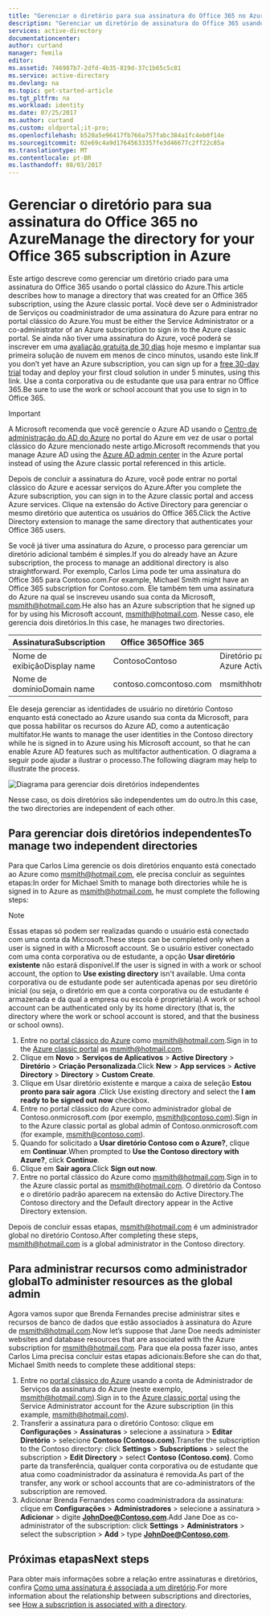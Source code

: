 ```yaml
---
title: "Gerenciar o diretório para sua assinatura do Office 365 no Azure | Microsoft Docs"
description: "Gerenciar um diretório de assinatura do Office 365 usando o Azure Active Directory e o portal clássico do Azure"
services: active-directory
documentationcenter: 
author: curtand
manager: femila
editor: 
ms.assetid: 746987b7-2dfd-4b35-819d-37c1b65c5c81
ms.service: active-directory
ms.devlang: na
ms.topic: get-started-article
ms.tgt_pltfrm: na
ms.workload: identity
ms.date: 07/25/2017
ms.author: curtand
ms.custom: oldportal;it-pro;
ms.openlocfilehash: b520a5e96417fb766a757fabc384a1fc4eb0f14e
ms.sourcegitcommit: 02e69c4a9d17645633357fe3d46677c2ff22c85a
ms.translationtype: MT
ms.contentlocale: pt-BR
ms.lasthandoff: 08/03/2017
---
```

# <a name="manage-the-directory-for-your-office-365-subscription-in-azure"></a><span data-ttu-id="07b02-103">Gerenciar o diretório para sua assinatura do Office 365 no Azure</span><span class="sxs-lookup"><span data-stu-id="07b02-103">Manage the directory for your Office 365 subscription in Azure</span></span>
<span data-ttu-id="07b02-104">Este artigo descreve como gerenciar um diretório criado para uma assinatura do Office 365 usando o portal clássico do Azure.</span><span class="sxs-lookup"><span data-stu-id="07b02-104">This article describes how to manage a directory that was created for an Office 365 subscription, using the Azure classic portal.</span></span> <span data-ttu-id="07b02-105">Você deve ser o Administrador de Serviços ou coadministrador de uma assinatura do Azure para entrar no portal clássico do Azure.</span><span class="sxs-lookup"><span data-stu-id="07b02-105">You must be either the Service Administrator or a co-administrator of an Azure subscription to sign in to the Azure classic portal.</span></span> <span data-ttu-id="07b02-106">Se ainda não tiver uma assinatura do Azure, você poderá se inscrever em uma [avaliação gratuita de 30 dias](https://azure.microsoft.com/trial/get-started-active-directory/) hoje mesmo e implantar sua primeira solução de nuvem em menos de cinco minutos, usando este link.</span><span class="sxs-lookup"><span data-stu-id="07b02-106">If you don’t yet have an Azure subscription, you can sign up for a [free 30-day trial](https://azure.microsoft.com/trial/get-started-active-directory/) today and deploy your first cloud solution in under 5 minutes, using this link.</span></span> <span data-ttu-id="07b02-107">Use a conta corporativa ou de estudante que usa para entrar no Office 365.</span><span class="sxs-lookup"><span data-stu-id="07b02-107">Be sure to use the work or school account that you use to sign in to Office 365.</span></span>

> [!IMPORTANT]
> <span data-ttu-id="07b02-108">A Microsoft recomenda que você gerencie o Azure AD usando o [Centro de administração do AD do Azure](https://aad.portal.azure.com) no portal do Azure em vez de usar o portal clássico do Azure mencionado neste artigo.</span><span class="sxs-lookup"><span data-stu-id="07b02-108">Microsoft recommends that you manage Azure AD using the [Azure AD admin center](https://aad.portal.azure.com) in the Azure portal instead of using the Azure classic portal referenced in this article.</span></span>

<span data-ttu-id="07b02-109">Depois de concluir a assinatura do Azure, você pode entrar no portal clássico do Azure e acessar serviços do Azure.</span><span class="sxs-lookup"><span data-stu-id="07b02-109">After you complete the Azure subscription, you can sign in to the Azure classic portal and access Azure services.</span></span> <span data-ttu-id="07b02-110">Clique na extensão do Active Directory para gerenciar o mesmo diretório que autentica os usuários do Office 365.</span><span class="sxs-lookup"><span data-stu-id="07b02-110">Click the Active Directory extension to manage the same directory that authenticates your Office 365 users.</span></span>

<span data-ttu-id="07b02-111">Se você já tiver uma assinatura do Azure, o processo para gerenciar um diretório adicional também é simples.</span><span class="sxs-lookup"><span data-stu-id="07b02-111">If you do already have an Azure subscription, the process to manage an additional directory is also straightforward.</span></span> <span data-ttu-id="07b02-112">Por exemplo, Carlos Lima pode ter uma assinatura do Office 365 para Contoso.com.</span><span class="sxs-lookup"><span data-stu-id="07b02-112">For example, Michael Smith might have an Office 365 subscription for Contoso.com.</span></span> <span data-ttu-id="07b02-113">Ele também tem uma assinatura do Azure na qual se inscreveu usando sua conta da Microsoft, msmith@hotmail.com.</span><span class="sxs-lookup"><span data-stu-id="07b02-113">He also has an Azure subscription that he signed up for by using his Microsoft account, msmith@hotmail.com.</span></span> <span data-ttu-id="07b02-114">Nesse caso, ele gerencia dois diretórios.</span><span class="sxs-lookup"><span data-stu-id="07b02-114">In this case, he manages two directories.</span></span>

| <span data-ttu-id="07b02-115">Assinatura</span><span class="sxs-lookup"><span data-stu-id="07b02-115">Subscription</span></span> | <span data-ttu-id="07b02-116">Office 365</span><span class="sxs-lookup"><span data-stu-id="07b02-116">Office 365</span></span> | <span data-ttu-id="07b02-117">As tabelas</span><span class="sxs-lookup"><span data-stu-id="07b02-117">Azure</span></span> |
| --- | --- | --- |
|   <span data-ttu-id="07b02-118">Nome de exibição</span><span class="sxs-lookup"><span data-stu-id="07b02-118">Display name</span></span> |<span data-ttu-id="07b02-119">Contoso</span><span class="sxs-lookup"><span data-stu-id="07b02-119">Contoso</span></span> |<span data-ttu-id="07b02-120">Diretório padrão do Azure AD (Azure Active Directory)</span><span class="sxs-lookup"><span data-stu-id="07b02-120">Default Azure Active Directory (Azure AD) directory</span></span> |
|   <span data-ttu-id="07b02-121">Nome de domínio</span><span class="sxs-lookup"><span data-stu-id="07b02-121">Domain name</span></span> |<span data-ttu-id="07b02-122">contoso.com</span><span class="sxs-lookup"><span data-stu-id="07b02-122">contoso.com</span></span> |<span data-ttu-id="07b02-123">msmithhotmail.onmicrosoft.com</span><span class="sxs-lookup"><span data-stu-id="07b02-123">msmithhotmail.onmicrosoft.com</span></span> |

<span data-ttu-id="07b02-124">Ele deseja gerenciar as identidades de usuário no diretório Contoso enquanto está conectado ao Azure usando sua conta da Microsoft, para que possa habilitar os recursos do Azure AD, como a autenticação multifator.</span><span class="sxs-lookup"><span data-stu-id="07b02-124">He wants to manage the user identities in the Contoso directory while he is signed in to Azure using his Microsoft account, so that he can enable Azure AD features such as multifactor authentication.</span></span> <span data-ttu-id="07b02-125">O diagrama a seguir pode ajudar a ilustrar o processo.</span><span class="sxs-lookup"><span data-stu-id="07b02-125">The following diagram may help to illustrate the process.</span></span>

![Diagrama para gerenciar dois diretórios independentes](./media/active-directory-manage-o365-subscription/AAD_O365_03.png)

<span data-ttu-id="07b02-127">Nesse caso, os dois diretórios são independentes um do outro.</span><span class="sxs-lookup"><span data-stu-id="07b02-127">In this case, the two directories are independent of each other.</span></span>

## <a name="to-manage-two-independent-directories"></a><span data-ttu-id="07b02-128">Para gerenciar dois diretórios independentes</span><span class="sxs-lookup"><span data-stu-id="07b02-128">To manage two independent directories</span></span>
<span data-ttu-id="07b02-129">Para que Carlos Lima gerencie os dois diretórios enquanto está conectado ao Azure como msmith@hotmail.com, ele precisa concluir as seguintes etapas:</span><span class="sxs-lookup"><span data-stu-id="07b02-129">In order for Michael Smith to manage both directories while he is signed in to Azure as msmith@hotmail.com, he must complete the following steps:</span></span>

> [!NOTE]
> <span data-ttu-id="07b02-130">Essas etapas só podem ser realizadas quando o usuário está conectado com uma conta da Microsoft.</span><span class="sxs-lookup"><span data-stu-id="07b02-130">These steps can be completed only when a user is signed in with a Microsoft account.</span></span> <span data-ttu-id="07b02-131">Se o usuário estiver conectado com uma conta corporativa ou de estudante, a opção **Usar diretório existente** não estará disponível.</span><span class="sxs-lookup"><span data-stu-id="07b02-131">If the user is signed in with a work or school account, the option to **Use existing directory** isn't available.</span></span> <span data-ttu-id="07b02-132">Uma conta corporativa ou de estudante pode ser autenticada apenas por seu diretório inicial (ou seja, o diretório em que a conta corporativa ou de estudante é armazenada e da qual a empresa ou escola é proprietária).</span><span class="sxs-lookup"><span data-stu-id="07b02-132">A work or school account can be authenticated only by its home directory (that is, the directory where the work or school account is stored, and that the business or school owns).</span></span>
>
>

1. <span data-ttu-id="07b02-133">Entre no [portal clássico do Azure](https://manage.windowsazure.com) como msmith@hotmail.com.</span><span class="sxs-lookup"><span data-stu-id="07b02-133">Sign in to the [Azure classic portal](https://manage.windowsazure.com) as msmith@hotmail.com.</span></span>
2. <span data-ttu-id="07b02-134">Clique em **Novo** > **Serviços de Aplicativos** > **Active Directory** > **Diretório** > **Criação Personalizada**.</span><span class="sxs-lookup"><span data-stu-id="07b02-134">Click **New** > **App services** > **Active Directory** > **Directory** > **Custom Create**.</span></span>
3. <span data-ttu-id="07b02-135">Clique em Usar diretório existente e marque a caixa de seleção **Estou pronto para sair agora** .</span><span class="sxs-lookup"><span data-stu-id="07b02-135">Click Use existing directory and select the **I am ready to be signed out now** checkbox.</span></span>
4. <span data-ttu-id="07b02-136">Entre no portal clássico do Azure como administrador global de Contoso.onmicrosoft.com (por exemplo, msmith@contoso.com).</span><span class="sxs-lookup"><span data-stu-id="07b02-136">Sign in to the Azure classic portal as global admin of Contoso.onmicrosoft.com (for example, msmith@contoso.com).</span></span>
5. <span data-ttu-id="07b02-137">Quando for solicitado a **Usar diretório Contoso com o Azure?**, clique em **Continuar**.</span><span class="sxs-lookup"><span data-stu-id="07b02-137">When prompted to **Use the Contoso directory with Azure?**, click **Continue**.</span></span>
6. <span data-ttu-id="07b02-138">Clique em **Sair agora**.</span><span class="sxs-lookup"><span data-stu-id="07b02-138">Click **Sign out now**.</span></span>
7. <span data-ttu-id="07b02-139">Entre no portal clássico do Azure como msmith@hotmail.com.</span><span class="sxs-lookup"><span data-stu-id="07b02-139">Sign in to the Azure classic portal as msmith@hotmail.com.</span></span> <span data-ttu-id="07b02-140">O diretório da Contoso e o diretório padrão aparecem na extensão do Active Directory.</span><span class="sxs-lookup"><span data-stu-id="07b02-140">The Contoso directory and the Default directory appear in the Active Directory extension.</span></span>

<span data-ttu-id="07b02-141">Depois de concluir essas etapas, msmith@hotmail.com é um administrador global no diretório Contoso.</span><span class="sxs-lookup"><span data-stu-id="07b02-141">After completing these steps, msmith@hotmail.com is a global administrator in the Contoso directory.</span></span>

## <a name="to-administer-resources-as-the-global-admin"></a><span data-ttu-id="07b02-142">Para administrar recursos como administrador global</span><span class="sxs-lookup"><span data-stu-id="07b02-142">To administer resources as the global admin</span></span>
<span data-ttu-id="07b02-143">Agora vamos supor que Brenda Fernandes precise administrar sites e recursos de banco de dados que estão associados à assinatura do Azure de msmith@hotmail.com.</span><span class="sxs-lookup"><span data-stu-id="07b02-143">Now let’s suppose that Jane Doe needs administer websites and database resources that are associated with the Azure subscription for msmith@hotmail.com.</span></span> <span data-ttu-id="07b02-144">Para que ela possa fazer isso, antes Carlos Lima precisa concluir estas etapas adicionais:</span><span class="sxs-lookup"><span data-stu-id="07b02-144">Before she can do that, Michael Smith needs to complete these additional steps:</span></span>

1. <span data-ttu-id="07b02-145">Entre no [portal clássico do Azure](https://manage.windowsazure.com) usando a conta de Administrador de Serviços da assinatura do Azure (neste exemplo, msmith@hotmail.com).</span><span class="sxs-lookup"><span data-stu-id="07b02-145">Sign in to the [Azure classic portal](https://manage.windowsazure.com) using the Service Administrator account for the Azure subscription (in this example, msmith@hotmail.com).</span></span>
2. <span data-ttu-id="07b02-146">Transferir a assinatura para o diretório Contoso: clique em **Configurações** > **Assinaturas** > selecione a assinatura > **Editar Diretório** > selecione **Contoso (Contoso.com)**.</span><span class="sxs-lookup"><span data-stu-id="07b02-146">Transfer the subscription to the Contoso directory: click **Settings** > **Subscriptions** > select the subscription > **Edit Directory** > select **Contoso (Contoso.com)**.</span></span> <span data-ttu-id="07b02-147">Como parte da transferência, qualquer conta corporativa ou de estudante que atua como coadministrador da assinatura é removida.</span><span class="sxs-lookup"><span data-stu-id="07b02-147">As part of the transfer, any work or school accounts that are co-administrators of the subscription are removed.</span></span>
3. <span data-ttu-id="07b02-148">Adicionar Brenda Fernandes como coadministradora da assinatura: clique em **Configurações** > **Administradores** > selecione a assinatura > **Adicionar** > digite **JohnDoe@Contoso.com**.</span><span class="sxs-lookup"><span data-stu-id="07b02-148">Add Jane Doe as co-administrator of the subscription: click **Settings** > **Administrators** > select the subscription > **Add** > type **JohnDoe@Contoso.com**.</span></span>

## <a name="next-steps"></a><span data-ttu-id="07b02-149">Próximas etapas</span><span class="sxs-lookup"><span data-stu-id="07b02-149">Next steps</span></span>
<span data-ttu-id="07b02-150">Para obter mais informações sobre a relação entre assinaturas e diretórios, confira [Como uma assinatura é associada a um diretório](active-directory-how-subscriptions-associated-directory.md).</span><span class="sxs-lookup"><span data-stu-id="07b02-150">For more information about the relationship between subscriptions and directories, see [How a subscription is associated with a directory](active-directory-how-subscriptions-associated-directory.md).</span></span>
